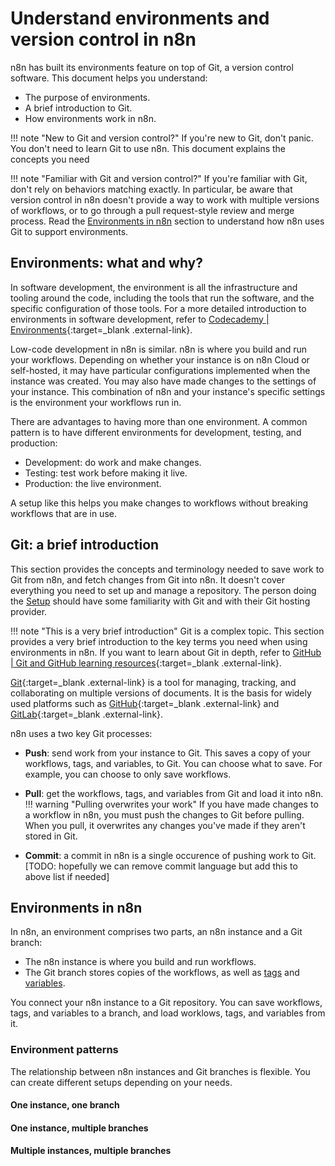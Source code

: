 # Understand environments and version control in n8n

n8n has built its environments feature on top of Git, a version control software. This document helps you understand:

* The purpose of environments.
* A brief introduction to Git.
* How environments work in n8n.


!!! note "New to Git and version control?"
	If you're new to Git, don't panic. You don't need to learn Git to use n8n. This document explains the concepts you need

!!! note "Familiar with Git and version control?"
	If you're familiar with Git, don't rely on behaviors matching exactly. In particular, be aware that version control in n8n doesn't provide a way to work with multiple versions of workflows, or to go through a pull request-style review and merge process. Read the [Environments in n8n](#environments-in-n8n) section to understand how n8n uses Git to support environments.

## Environments: what and why?

In software development, the environment is all the infrastructure and tooling around the code, including the tools that run the software, and the specific configuration of those tools. For a more detailed introduction to environments in software development, refer to [Codecademy | Environments](https://www.codecademy.com/article/environments){:target=_blank .external-link}.

Low-code development in n8n is similar. n8n is where you build and run your workflows. Depending on whether your instance is on n8n Cloud or self-hosted, it may have particular configurations implemented when the instance was created. You may also have made changes to the settings of your instance. This combination of n8n and your instance's specific settings is the environment your workflows run in.

There are advantages to having more than one environment. A common pattern is to have different environments for development, testing, and production:

* Development: do work and make changes.
* Testing: test work before making it live.
* Production: the live environment.

A setup like this helps you make changes to workflows without breaking workflows that are in use.

## Git: a brief introduction

This section provides the concepts and terminology needed to save work to Git from n8n, and fetch changes from Git into n8n. It doesn't cover everything you need to set up and manage a repository. The person doing the [Setup](/environments/version-control/setup/) should have some familiarity with Git and with their Git hosting provider.

!!! note "This is a very brief introduction"
	Git is a complex topic. This section provides a very brief introduction to the key terms you need when using environments in n8n. If you want to learn about Git in depth, refer to [GitHub | Git and GitHub learning resources](https://docs.github.com/en/get-started/quickstart/git-and-github-learning-resources){:target=_blank .external-link}.

[Git](https://git-scm.com/){:target=_blank .external-link} is a tool for managing, tracking, and collaborating on multiple versions of documents. It is the basis for widely used platforms such as [GitHub](https://github.com/){:target=_blank .external-link} and [GitLab](https://about.gitlab.com/){:target=_blank .external-link}.

n8n uses a two key Git processes:

* **Push**: send work from your instance to Git. This saves a copy of your workflows, tags, and variables, to Git. You can choose what to save. For example, you can choose to only save workflows.
* **Pull**: get the workflows, tags, and variables from Git and load it into n8n. 
	!!! warning "Pulling overwrites your work"
		If you have made changes to a workflow in n8n, you must push the changes to Git before pulling. When you pull, it overwrites any changes you've made if they aren't stored in Git.


* **Commit**: a commit in n8n is a single occurence of pushing work to Git. [TODO: hopefully we can remove commit language but add this to above list if needed]


## Environments in n8n

In n8n, an environment comprises two parts, an n8n instance and a Git branch:

* The n8n instance is where you build and run workflows.
* The Git branch stores copies of the workflows, as well as [tags](/workflows/tags/) and [variables](/environments/variables/).

You connect your n8n instance to a Git repository. You can save workflows, tags, and variables to a branch, and load worklows, tags, and variables from it.

### Environment patterns

The relationship between n8n instances and Git branches is flexible. You can create different setups depending on your needs. 

#### One instance, one branch

#### One instance, multiple branches

#### Multiple instances, multiple branches

